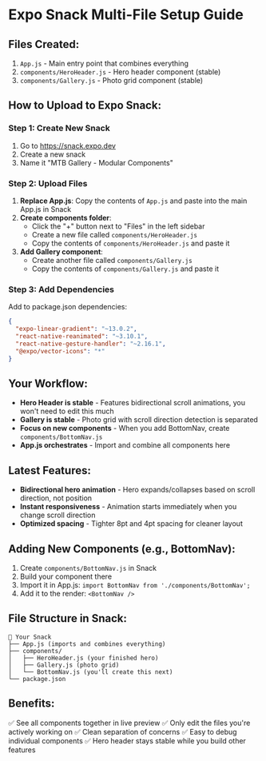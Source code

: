 # Expo Snack Multi-File Setup Guide

## Files Created:
1. `App.js` - Main entry point that combines everything
2. `components/HeroHeader.js` - Hero header component (stable)
3. `components/Gallery.js` - Photo grid component (stable)

## How to Upload to Expo Snack:

### Step 1: Create New Snack
1. Go to https://snack.expo.dev
2. Create a new snack
3. Name it "MTB Gallery - Modular Components"

### Step 2: Upload Files
1. **Replace App.js**: Copy the contents of `App.js` and paste into the main App.js in Snack
2. **Create components folder**:
   - Click the "+" button next to "Files" in the left sidebar
   - Create a new file called `components/HeroHeader.js`
   - Copy the contents of `components/HeroHeader.js` and paste it
3. **Add Gallery component**:
   - Create another file called `components/Gallery.js`
   - Copy the contents of `components/Gallery.js` and paste it

### Step 3: Add Dependencies
Add to package.json dependencies:
```json
{
  "expo-linear-gradient": "~13.0.2",
  "react-native-reanimated": "~3.10.1",
  "react-native-gesture-handler": "~2.16.1",
  "@expo/vector-icons": "*"
}
```

## Your Workflow:
- **Hero Header is stable** - Features bidirectional scroll animations, you won't need to edit this much
- **Gallery is stable** - Photo grid with scroll direction detection is separated
- **Focus on new components** - When you add BottomNav, create `components/BottomNav.js`
- **App.js orchestrates** - Import and combine all components here

## Latest Features:
- **Bidirectional hero animation** - Hero expands/collapses based on scroll direction, not position
- **Instant responsiveness** - Animation starts immediately when you change scroll direction
- **Optimized spacing** - Tighter 8pt and 4pt spacing for cleaner layout

## Adding New Components (e.g., BottomNav):
1. Create `components/BottomNav.js` in Snack
2. Build your component there
3. Import it in App.js: `import BottomNav from './components/BottomNav';`
4. Add it to the render: `<BottomNav />`

## File Structure in Snack:
```
📁 Your Snack
├── App.js (imports and combines everything)
├── components/
│   ├── HeroHeader.js (your finished hero)
│   ├── Gallery.js (photo grid)
│   └── BottomNav.js (you'll create this next)
└── package.json
```

## Benefits:
✅ See all components together in live preview
✅ Only edit the files you're actively working on
✅ Clean separation of concerns
✅ Easy to debug individual components
✅ Hero header stays stable while you build other features